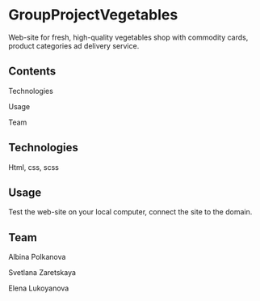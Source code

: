 # GroupProjectVegetables

Web-site for fresh, high-quality vegetables shop with commodity cards, product categories ad delivery service.

## Contents

Technologies

Usage

Team

## Technologies

Html, css, scss

## Usage

Test the web-site on your local computer, connect the site to the domain.

## Team

Albina Polkanova

Svetlana Zaretskaya

Elena Lukoyanova
